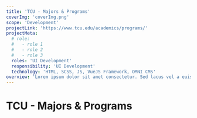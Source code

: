 ```yaml
---
title: 'TCU - Majors & Programs'
coverImg: 'coverImg.png'
scope: 'Development'
projectLink: 'https://www.tcu.edu/academics/programs/'
projectMeta:
  # role:
  #   - role 1
  #   - role 2
  #   - role 3
  roles: 'UI Development'
  responsibility: 'UI Development'
  technology: 'HTML, SCSS, JS, VueJS Framework, OMNI CMS'
overview: 'Lorem ipsum dolor sit amet consectetur. Sed lacus vel a euismod in. Dictum facilisis enim urna non egestas. Mauris donec viverra nec amet. Varius lectus scelerisque imperdiet curabitur sem. Turpis iaculis suspendisse magna amet et interdum a.'
---
```

# TCU - Majors &amp; Programs